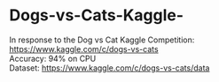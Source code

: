# Dogs-vs-Cats-Kaggle-
In response to the Dog vs Cat Kaggle Competition: https://www.kaggle.com/c/dogs-vs-cats <br />
Accuracy: 94% on CPU <br />
Dataset: https://www.kaggle.com/c/dogs-vs-cats/data
